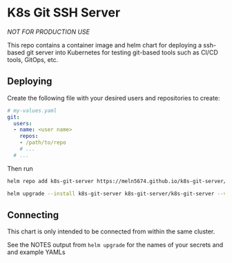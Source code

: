 # K8s Git SSH Server

*NOT FOR PRODUCTION USE*

This repo contains a container image and helm chart for deploying a ssh-based git server into Kubernetes for testing git-based tools such as CI/CD tools, GitOps, etc.

## Deploying

Create the following file with your desired users and repositories to create:

```yaml
# my-values.yaml
git:
  users:
  - name: <user name>
    repos:
    - /path/to/repo
    # ...
  # ...
```

Then run


```bash
helm repo add k8s-git-server https://meln5674.github.io/k8s-git-server/

helm upgrade --install k8s-git-server k8s-git-server/k8s-git-server --values my-values.yaml --wait
```

## Connecting

This chart is only intended to be connected from within the same cluster.

See the NOTES output from `helm upgrade` for the names of your secrets and and example YAMLs
